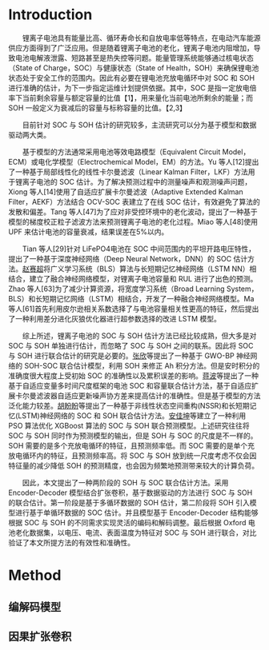 # Introduction
&emsp;&emsp;锂离子电池具有能量比高、循环寿命长和自放电率低等特点，在电动汽车能源供应方面得到了广泛应用。但是随着锂离子电池的老化，锂离子电池内阻增加，导致电池电解液泄露、短路甚至是热失控等问题。能量管理系统能够通过核电状态（State of Charge，SOC）与健康状态（State of Health，SOH）来确保锂电池状态处于安全工作的范围内。因此有必要在锂电池充放电循环中对 SOC 和 SOH 进行准确的估计，为下一步指定运维计划提供依据。其中，SOC 是指一定放电倍率下当前剩余容量与额定容量的比值【1】，用来量化当前电池所剩余的能量；而 SOH 一般定义为衰减后的容量与标称容量的比值。【2,3】

&emsp;&emsp;目前针对 SOC 与 SOH 估计的研究较多，主流研究可以分为基于模型和数据驱动两大类。

&emsp;&emsp;基于模型的方法通常采用电池等效电路模型（Equivalent Circuit Model，ECM）或电化学模型（Electrochemical Model，EM）的方法。Yu 等人[12]提出了一种基于局部线性化的线性卡尔曼滤波（Linear Kalman Filter，LKF）方法用于锂离子电池的 SOC 估计。为了解决预测过程中的测量噪声和观测噪声问题，Xiong 等人[14]使用了自适应扩展卡尔曼滤波（Adaptive Extended Kalman Filter，AEKF）方法结合 OCV-SOC 表建立了在线 SOC 估计，有效避免了算法的发散和偏差。Tang 等人[47]为了应对非受控环境中的老化波动，提出了一种基于模型的梯度校正粒子滤波方法来预测锂离子电池的老化过程。Miao 等人[48]使用 UPF 来估计电池的容量衰减，结果误差在5%以内。

&emsp;&emsp;Tian 等人[29]针对 LiFePO4电池在 SOC 中间范围内的平坦开路电压特性，提出了一种基于深度神经网络（Deep Neural Network，DNN）的 SOC 估计方法。[赵赛超](https://www.sciencedirect.com/science/article/pii/S2352152X22009082)将广义学习系统（BLS）算法与长短期记忆神经网络（LSTM NN）相结合，建立了融合神经网络模型，对锂离子电池容量和 RUL 进行了出色的预测。Zhao 等人[63]为了减少计算资源，将宽度学习系统（Broad Learning System，BLS）和长短期记忆网络（LSTM）相结合，开发了一种融合神经网络模型。Ma 等人[61]首先利用皮尔逊相关系数选择了与电池容量相关性更高的特征，然后提出了一种利用差分进化灰狼优化器进行超参数选择的改进 LSTM 模型。

&emsp;&emsp;综上所述，锂离子电池的 SOC 与 SOH 估计方法已经比较成熟，但大多是对 SOC 与 SOH 单独进行估计，而忽略了 SOC 与 SOH 之间的联系。因此将 SOC 与 SOH 进行联合估计的研究是必要的。[张欣](https://webofscience.clarivate.cn/wos/alldb/full-record/WOS:000909216300001)等提出了一种基于 GWO-BP 神经网络的 SOH-SOC 联合估计模型，利用 SOH 来修正 Ah 积分方法。但是安时积分的准确度很大程度上受初始 SOC 的准确性以及累积误差的影响。[蒋波](https://www.sciencedirect.com/science/article/pii/S0306261919312930)等提出了一种基于自适应变量多时间尺度框架的电池 SOC 和容量联合估计方法，基于自适应扩展卡尔曼滤波器自适应更新噪声协方差来提高估计的准确性。但是基于模型的方法泛化能力较差。[胡盼盼](https://www.mdpi.com/1996-1073/16/14/5313)等提出了一种基于非线性状态空间重构(NSSR)和长短期记忆(LSTM)神经网络的 SOC 和 SOH 联合估计方法。[安佳坤](https://www.mdpi.com/1996-1073/16/10/4243)等建立了一种利用 PSO 算法优化 XGBoost 算法的 SOC 与 SOH 联合预测模型。上述研究往往将 SOC 与 SOH 同时作为预测模型的输出，但是 SOH 与 SOC 的尺度是不一样的。SOH 需要的是多个充放电循环的特征，且预测频率低。而 SOC 需要的是单个充放电循环内的特征，且预测频率高。将 SOC 与 SOH 放到统一尺度考虑不仅会因特征量的减少降低 SOH 的预测精度，也会因为频繁地预测带来较大的计算负荷。

&emsp;&emsp;因此，本文提出了一种两阶段的 SOH 与 SOC 联合估计方法。采用 Encoder-Decoder 模型结合扩张卷积，基于数据驱动的方法进行 SOC 与 SOH 的联合估计。第一阶段是基于多循环数据的 SOH 估计，第二阶段将 SOH 引入模型进行基于单循环数据的 SOC 估计。并且模型基于 Encoder-Decoder 结构能够根据 SOC 与 SOH 的不同需求实现灵活的编码和解码调整。最后根据 Oxford 电池老化数据集，以电压、电流、表面温度为特征对 SOC 与 SOH 进行联合，对比验证了本文所提方法的有效性和准确性。

# Method
## 编解码模型
## 因果扩张卷积
